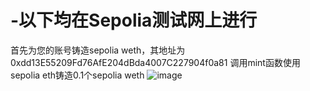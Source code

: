 # -以下均在Sepolia测试网上进行
首先为您的账号铸造sepolia weth，其地址为0xdd13E55209Fd76AfE204dBda4007C227904f0a81
调用mint函数使用sepolia eth铸造0.1个sepolia weth
![image](https://github.com/user-attachments/assets/5e0347ba-001f-4823-891f-8148b44a804b)
